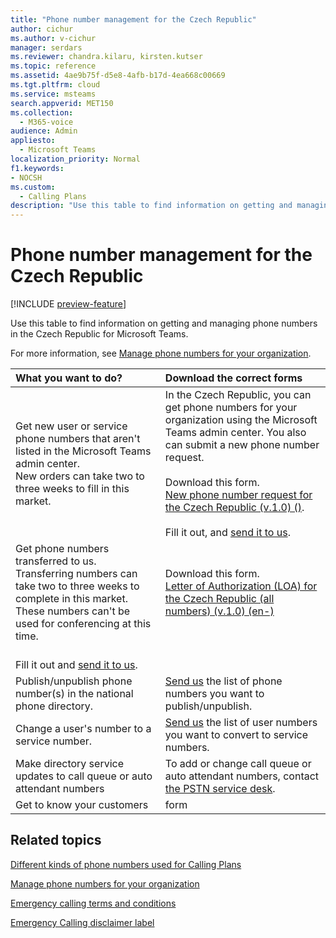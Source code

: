 ```yaml
---
title: "Phone number management for the Czech Republic"
author: cichur
ms.author: v-cichur
manager: serdars
ms.reviewer: chandra.kilaru, kirsten.kutser
ms.topic: reference
ms.assetid: 4ae9b75f-d5e8-4afb-b17d-4ea668c00669
ms.tgt.pltfrm: cloud
ms.service: msteams
search.appverid: MET150
ms.collection: 
  - M365-voice
audience: Admin
appliesto: 
  - Microsoft Teams
localization_priority: Normal
f1.keywords:
- NOCSH
ms.custom: 
  - Calling Plans
description: "Use this table to find information on getting and managing phone numbers in the Czech Republic for Microsoft Teams."
---
```


# Phone number management for the Czech Republic

[!INCLUDE [preview-feature](../includes/preview-feature.md)]

Use this table to find information on getting and managing phone numbers in the Czech Republic for Microsoft Teams.
  
For more information, see [Manage phone numbers for your organization](manage-phone-numbers-for-your-organization.md).
  
|**What you want to do?**|**Download the correct forms**|
|:-----|:-----|
|Get new user or service phone numbers that aren't listed in the Microsoft Teams admin center.<br>New orders can take two to three weeks to fill in this market. <br/> |In the Czech Republic, you can get phone numbers for your organization using the Microsoft Teams admin center. You also can submit a new phone number request. <br/><br/>Download this form.<br/>[New phone number request for the Czech Republic (v.1.0) ()](). <br/><br/> Fill it out, and [send it to us](mailto:ptneu@microsoft.com).  <br/> |
|Get phone numbers transferred to us. <br>Transferring numbers can take two to three weeks to complete in this market. These numbers can't be used for conferencing at this time. <br/> | Download this form. <br/>[Letter of Authorization (LOA) for the Czech Republic (all numbers) (v.1.0) (en-)]() 
<br/>Fill it out and [send it to us](mailto:ptneu@microsoft.com). <br/> |
|Publish/unpublish phone number(s) in the national phone directory.  <br/> |[Send us](mailto:ptneu@microsoft.com) the list of phone numbers you want to publish/unpublish. <br/> |
|Change a user's number to a service number.  <br/> |[Send us](mailto:ptneu@microsoft.com) the list of user numbers you want to convert to service numbers. <br/> |
|Make directory service updates to call queue or auto attendant numbers|To add or change call queue or auto attendant numbers, contact [the PSTN service desk](contact-pstn-service-desk.md). |
|Get to know your customers |form |
   
## Related topics

[Different kinds of phone numbers used for Calling Plans](../different-kinds-of-phone-numbers-used-for-calling-plans.md)

[Manage phone numbers for your organization](manage-phone-numbers-for-your-organization.md)

[Emergency calling terms and conditions](../emergency-calling-terms-and-conditions.md)
  
[Emergency Calling disclaimer label](https://github.com/MicrosoftDocs/OfficeDocs-SkypeForBusiness/blob/live/Teams/downloads/emergency-calling/emergency-calling-label-(en-us)-(v.1.0).zip?raw=true)

